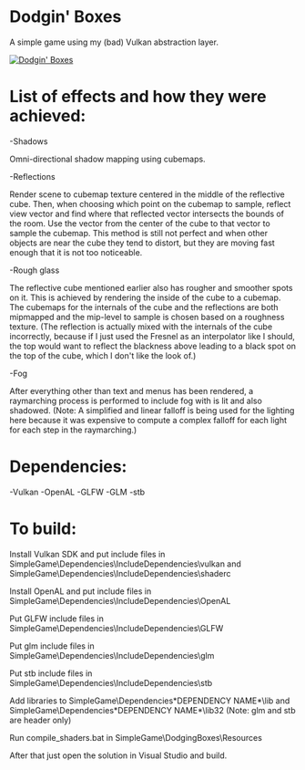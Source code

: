 # Dodgin' Boxes
A simple game using my (bad) Vulkan abstraction layer.

[![Dodgin' Boxes](http://img.youtube.com/vi/SX8QdKs8QtY/0.jpg)](http://www.youtube.com/watch?v=SX8QdKs8QtY "Dodgin' Boxes")

# List of effects and how they were achieved:
-Shadows

Omni-directional shadow mapping using cubemaps.


-Reflections

Render scene to cubemap texture centered in the middle of the reflective cube. Then, when choosing which point on the cubemap to sample, reflect view vector and find where that reflected vector intersects the bounds of the room. Use the vector from the center of the cube to that vector to sample the cubemap. This method is still not perfect and when other objects are near the cube they tend to distort, but they are moving fast enough that it is not too noticeable.


-Rough glass

The reflective cube mentioned earlier also has rougher and smoother spots on it. This is achieved by rendering the inside of the cube to a cubemap. The cubemaps for the internals of the cube and the reflections are both mipmapped and the mip-level to sample is chosen based on a roughness texture. (The reflection is actually mixed with the internals of the cube incorrectly, because if I just used the Fresnel as an interpolator like I should, the top would want to reflect the blackness above leading to a black spot on the top of the cube, which I don't like the look of.)


-Fog

After everything other than text and menus has been rendered, a raymarching process is performed to include fog with is lit and also shadowed. (Note: A simplified and linear falloff is being used for the lighting here because it was expensive to compute a complex falloff for each light for each step in the raymarching.)


# Dependencies:
-Vulkan
-OpenAL
-GLFW
-GLM
-stb


# To build:
Install Vulkan SDK and put include files in SimpleGame\Dependencies\IncludeDependencies\vulkan and SimpleGame\Dependencies\IncludeDependencies\shaderc

Install OpenAL and put include files in SimpleGame\Dependencies\IncludeDependencies\OpenAL

Put GLFW include files in SimpleGame\Dependencies\IncludeDependencies\GLFW

Put glm include files in SimpleGame\Dependencies\IncludeDependencies\glm

Put stb include files in SimpleGame\Dependencies\IncludeDependencies\stb

Add libraries to SimpleGame\Dependencies\*DEPENDENCY NAME*\lib and SimpleGame\Dependencies\*DEPENDENCY NAME*\lib32 (Note: glm and stb are header only)

Run compile_shaders.bat in SimpleGame\DodgingBoxes\Resources

After that just open the solution in Visual Studio and build.
